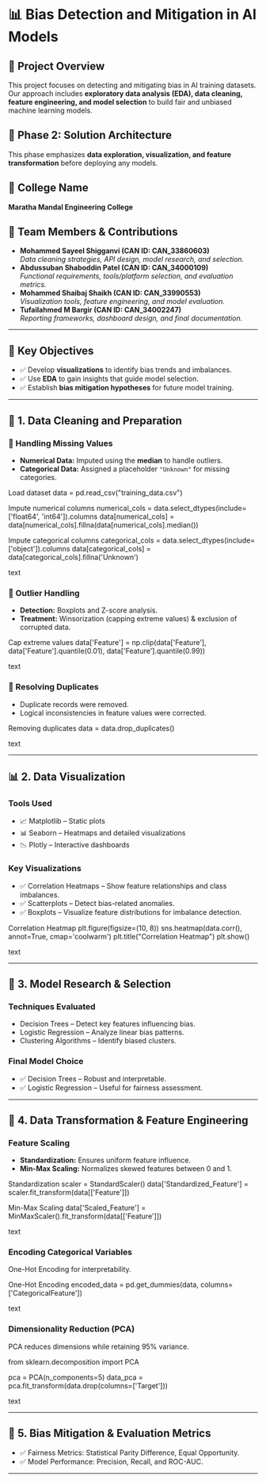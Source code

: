 # 📊 Bias Detection and Mitigation in AI Models

## 📌 Project Overview
This project focuses on detecting and mitigating bias in AI training datasets. Our approach includes **exploratory data analysis (EDA), data cleaning, feature engineering, and model selection** to build fair and unbiased machine learning models.

## 📅 Phase 2: Solution Architecture
This phase emphasizes **data exploration, visualization, and feature transformation** before deploying any models.

## 🏫 College Name
**Maratha Mandal Engineering College**

## 👥 Team Members & Contributions
- **Mohammed Sayeel Shigganvi (CAN ID: CAN_33860603)**  
  _Data cleaning strategies, API design, model research, and selection._  
- **Abdussuban Shaboddin Patel (CAN ID: CAN_34000109)**  
  _Functional requirements, tools/platform selection, and evaluation metrics._  
- **Mohammed Shaibaj Shaikh (CAN ID: CAN_33990553)**  
  _Visualization tools, feature engineering, and model evaluation._  
- **Tufailahmed M Bargir (CAN ID: CAN_34002247)**  
  _Reporting frameworks, dashboard design, and final documentation._  

---

## 🚀 Key Objectives
- ✅ Develop **visualizations** to identify bias trends and imbalances.  
- ✅ Use **EDA** to gain insights that guide model selection.  
- ✅ Establish **bias mitigation hypotheses** for future model training.  

---

## 🧹 1. Data Cleaning and Preparation

### 📌 Handling Missing Values
- **Numerical Data:** Imputed using the **median** to handle outliers.
- **Categorical Data:** Assigned a placeholder `"Unknown"` for missing categories.

Load dataset
data = pd.read_csv("training_data.csv")

Impute numerical columns
numerical_cols = data.select_dtypes(include=['float64', 'int64']).columns
data[numerical_cols] = data[numerical_cols].fillna(data[numerical_cols].median())

Impute categorical columns
categorical_cols = data.select_dtypes(include=['object']).columns
data[categorical_cols] = data[categorical_cols].fillna('Unknown')

text

### 📌 Outlier Handling
- **Detection:** Boxplots and Z-score analysis.
- **Treatment:** Winsorization (capping extreme values) & exclusion of corrupted data.


Cap extreme values
data['Feature'] = np.clip(data['Feature'], data['Feature'].quantile(0.01), data['Feature'].quantile(0.99))

text

### 📌 Resolving Duplicates
- Duplicate records were removed.
- Logical inconsistencies in feature values were corrected.


Removing duplicates
data = data.drop_duplicates()

text

---

## 📊 2. Data Visualization

### Tools Used
- 📈 Matplotlib – Static plots
- 📊 Seaborn – Heatmaps and detailed visualizations
- 📉 Plotly – Interactive dashboards

### Key Visualizations
- ✅ Correlation Heatmaps – Show feature relationships and class imbalances.
- ✅ Scatterplots – Detect bias-related anomalies.
- ✅ Boxplots – Visualize feature distributions for imbalance detection.


Correlation Heatmap
plt.figure(figsize=(10, 8))
sns.heatmap(data.corr(), annot=True, cmap='coolwarm')
plt.title("Correlation Heatmap")
plt.show()

text

---

## 🤖 3. Model Research & Selection

### Techniques Evaluated
- Decision Trees – Detect key features influencing bias.
- Logistic Regression – Analyze linear bias patterns.
- Clustering Algorithms – Identify biased clusters.

### Final Model Choice
- ✅ Decision Trees – Robust and interpretable.
- ✅ Logistic Regression – Useful for fairness assessment.

---

## 🔧 4. Data Transformation & Feature Engineering

### Feature Scaling
- **Standardization:** Ensures uniform feature influence.
- **Min-Max Scaling:** Normalizes skewed features between 0 and 1.


Standardization
scaler = StandardScaler()
data['Standardized_Feature'] = scaler.fit_transform(data[['Feature']])

Min-Max Scaling
data['Scaled_Feature'] = MinMaxScaler().fit_transform(data[['Feature']])

text

### Encoding Categorical Variables
One-Hot Encoding for interpretability.

One-Hot Encoding
encoded_data = pd.get_dummies(data, columns=['CategoricalFeature'])

text

### Dimensionality Reduction (PCA)
PCA reduces dimensions while retaining 95% variance.

from sklearn.decomposition import PCA

pca = PCA(n_components=5)
data_pca = pca.fit_transform(data.drop(columns=['Target']))

text

---

## 📌 5. Bias Mitigation & Evaluation Metrics
- ✅ Fairness Metrics: Statistical Parity Difference, Equal Opportunity.
- ✅ Model Performance: Precision, Recall, and ROC-AUC.

---

 
